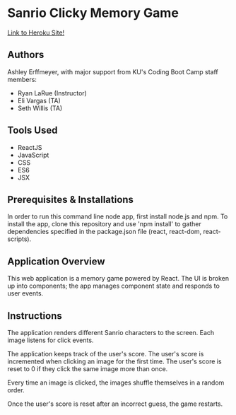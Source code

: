 # Sanrio Clicky Memory Game

[Link to Heroku Site!](https://sanrio-clicky-game.herokuapp.com) 

## Authors
Ashley Erffmeyer, with major support from KU's Coding Boot Camp staff members:
* Ryan LaRue (Instructor)
* Eli Vargas (TA)
* Seth Willis (TA)

## Tools Used
* ReactJS
* JavaScript
* CSS
* ES6
* JSX

## Prerequisites & Installations
In order to run this command line node app, first install node.js and npm. To install the app, clone this repository and use 'npm install' to gather dependencies specified in the package.json file (react, react-dom, react-scripts).

## Application Overview
This web application is a memory game powered by React. The UI is broken up into components; the app manages component state and responds to user events.

## Instructions
The application renders different Sanrio characters to the screen. Each image listens for click events.

The application keeps track of the user's score. The user's score is incremented when clicking an image for the first time. The user's score is reset to 0 if they click the same image more than once.

Every time an image is clicked, the images shuffle themselves in a random order.

Once the user's score is reset after an incorrect guess, the game restarts.